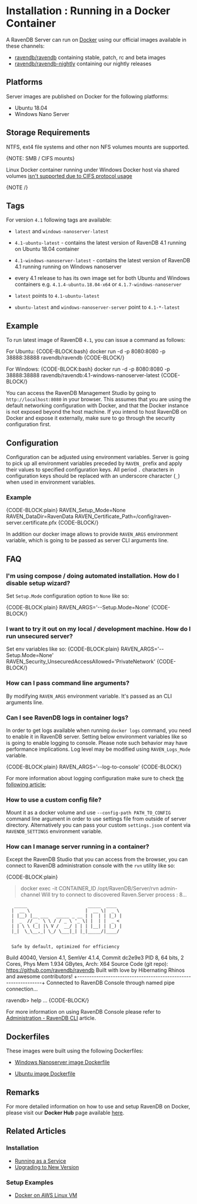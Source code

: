 # Installation : Running in a Docker Container

A RavenDB Server can run on [Docker](https://www.docker.com/) using our official images available in these channels:

- [ravendb/ravendb](https://hub.docker.com/r/ravendb/ravendb/) containing stable, patch, rc and beta images
- [ravendb/ravendb-nightly](https://hub.docker.com/r/ravendb/ravendb-nightly/) containing our nightly releases

## Platforms

Server images are published on Docker for the following platforms:

- Ubuntu 18.04
- Windows Nano Server

## Storage Requirements

NTFS, ext4 file systems and other non NFS volumes mounts are supported.

{NOTE: SMB / CIFS mounts}

Linux Docker container running under Windows Docker host via shared volumes [isn't supported due to CIFS protocol usage](../../start/installation/deployment-considerations#storage-considerations) 

{NOTE /}

## Tags

For version `4.1` following tags are available:

- `latest` and `windows-nanoserver-latest` 

- `4.1-ubuntu-latest` - contains the latest version of RavenDB 4.1 running on Ubuntu 18.04 container

- `4.1-windows-nanoserver-latest` - contains the latest version of RavenDB 4.1 running running on Windows nanoserver

- every 4.1 release to has its own image set for both Ubuntu and Windows containers e.g. `4.1.4-ubuntu.18.04-x64` or `4.1.7-windows-nanoserver`

- `latest` points to `4.1-ubuntu-latest`

- `ubuntu-latest` and `windows-nanoserver-server` point to `4.1-*-latest`


## Example

To run latest image of RavenDB `4.1`, you can issue a command as follows:

For Ubuntu:
{CODE-BLOCK:bash}
docker run -d -p 8080:8080 -p 38888:38888 ravendb/ravendb
{CODE-BLOCK/}

For Windows:
{CODE-BLOCK:bash}
docker run -d -p 8080:8080 -p 38888:38888 ravendb/ravendb:4.1-windows-nanoserver-latest
{CODE-BLOCK/}

You can access the RavenDB Management Studio by going to `http://localhost:8080` in your browser. This assumes that you are using the default networking configuration with Docker, and that the Docker instance is not exposed beyond the host machine. If you intend to host RavenDB on Docker and expose it externally, make sure to go through the security configuration first.

## Configuration

Configuration can be adjusted using environment variables. Server is going to pick up all environment variables preceded by `RAVEN_` prefix and apply their values to specified configuration keys. All period `.` characters in configuration keys should be replaced with an underscore character (`_`) when used in environment variables.

### Example

{CODE-BLOCK:plain}
RAVEN_Setup_Mode=None
RAVEN_DataDir=RavenData
RAVEN_Certificate_Path=/config/raven-server.certificate.pfx
{CODE-BLOCK/}

In addition our docker image allows to provide `RAVEN_ARGS` environment variable, which is going to be passed as server CLI arguments line.

## FAQ

### I'm using compose / doing automated installation. How do I disable setup wizard?
    
Set `Setup.Mode` configuration option to `None` like so:

{CODE-BLOCK:plain}
RAVEN_ARGS='--Setup.Mode=None'
{CODE-BLOCK/}

### I want to try it out on my local / development machine. How do I run unsecured server?

Set env variables like so:
{CODE-BLOCK:plain}
RAVEN_ARGS='--Setup.Mode=None'
RAVEN_Security_UnsecuredAccessAllowed='PrivateNetwork'
{CODE-BLOCK/}

### How can I pass command line arguments?

By modifying `RAVEN_ARGS` environment variable. It's passed as an CLI arguments line.

### Can I see RavenDB logs in container logs?

In order to get logs available when running `docker logs` command, you need to enable it in RavenDB server. Setting below environment variables like so is going to enable logging to console. Please note such behavior may have performance implications. Log level may be modified using `RAVEN_Logs_Mode` variable. 

{CODE-BLOCK:plain}
RAVEN_ARGS='--log-to-console'
{CODE-BLOCK/}

For more information about logging configuration make sure to check [the following article](../../server/configuration/logs-configuration);

### How to use a custom config file?

Mount it as a docker volume and use `--config-path PATH_TO_CONFIG` command line argument in order to use settings file from outside of server directory. Alternatively you can pass your custom `settings.json` content via `RAVENDB_SETTINGS` environment variable.

### How can I manage server running in a container?

Except the RavenDB Studio that you can access from the browser, you can connect to RavenDB administration console with the `rvn` utility like so:

{CODE-BLOCK:plain}
> docker exec -it CONTAINER_ID /opt/RavenDB/Server/rvn admin-channel
Will try to connect to discovered Raven.Server process : 8...

       _____                       _____  ____
      |  __ \                     |  __ \|  _ \
      | |__) |__ ___   _____ _ __ | |  | | |_) |
      |  _  // _` \ \ / / _ \ '_ \| |  | |  _ <
      | | \ \ (_| |\ V /  __/ | | | |__| | |_) |
      |_|  \_\__,_| \_/ \___|_| |_|_____/|____/


      Safe by default, optimized for efficiency

 Build 40040, Version 4.1, SemVer 4.1.4, Commit dc2e9e3
 PID 8, 64 bits, 2 Cores, Phys Mem 1.934 GBytes, Arch: X64
 Source Code (git repo): https://github.com/ravendb/ravendb
 Built with love by Hibernating Rhinos and awesome contributors!
+---------------------------------------------------------------+
Connected to RavenDB Console through named pipe connection...

ravendb> help
...
{CODE-BLOCK/}

For more information on using RavenDB Console please refer to [Administration - RavenDB CLI](../../server/administration/cli) article.

## Dockerfiles

These images were built using the following Dockerfiles:

- [Windows Nanoserver image Dockerfile](https://github.com/ravendb/ravendb/blob/v4.1/docker/ravendb-nanoserver/Dockerfile)

- [Ubuntu image Dockerfile](https://github.com/ravendb/ravendb/blob/v4.1/docker/ravendb-ubuntu/Dockerfile)

## Remarks

For more detailed information on how to use and setup RavenDB on Docker, please visit our **Docker Hub** page available [here](https://hub.docker.com/r/ravendb/ravendb/).

## Related Articles

### Installation

- [Running as a Service](../../start/installation/running-as-service)
- [Upgrading to New Version](../../start/installation/upgrading-to-new-version)

### Setup Examples

- [Docker on AWS Linux VM](../../start/installation/setup-examples/aws-docker-linux-vm)

